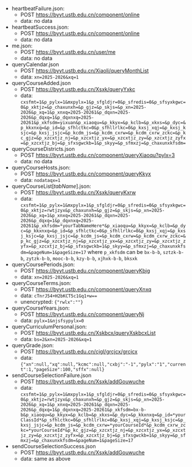 - heartbeatFailure.json:
  - POST https://byyt.ustb.edu.cn/component/online
  - data: no data
- heartbeatSuccess.json:
  - POST https://byyt.ustb.edu.cn/component/online
  - data: no data
- me.json:
  - POST https://byyt.ustb.edu.cn/user/me
  - data: no data
- queryCalendar.json
  - POST https://byyt.ustb.edu.cn/Xiaoli/queryMonthList
  - data: `xn=2025-2026&xq=1`
- queryCourseAdded.json
  - POST https://byyt.ustb.edu.cn/Xsxk/queryYxkc
  - data: `cxsfmt=1&p_pylx=1&mxpylx=1&p_sfgldjr=0&p_sfredis=0&p_sfsyxkgwc=0&p_xktjz=&p_chaxunxh=&p_gjz=&p_skjs=&p_xn=2025-2026&p_xq=1&p_xnxq=2025-20261&p_dqxn=2025-2026&p_dqxq=1&p_dqxnxq=2025-20261&p_xkfsdm=yixuan&p_xiaoqu=&p_kkyx=&p_kclb=&p_xkxs=&p_dyc=&p_kkxnxq=&p_id=&p_sfhlctkc=0&p_sfhllrlkc=0&p_kxsj_xqj=&p_kxsj_ksjc=&p_kxsj_jsjc=&p_kcdm_js=&p_kcdm_cxrw=&p_kcdm_cxrw_zckc=&p_kc_gjz=&p_xzcxtjz_nj=&p_xzcxtjz_yx=&p_xzcxtjz_zy=&p_xzcxtjz_zyfx=&p_xzcxtjz_bj=&p_sfxsgwckb=1&p_skyy=&p_sfmxzj=&p_chaxunxkfsdm=`
- queryCourseDistricts.json
  - POST https://byyt.ustb.edu.cn/component/queryXiaoqu?pylx=3
  - data: no data
- queryCourseHosts.json:
  - POST https://byyt.ustb.edu.cn/component/queryKkyx
  - data: `nodataqx=1`
- queryCourseList[*tabName*].json:
  - POST https://byyt.ustb.edu.cn/Xsxk/queryKxrw
  - data: `cxsfmt=1&p_pylx=1&mxpylx=1&p_sfgldjr=0&p_sfredis=0&p_sfsyxkgwc=0&p_xktjz=rwtjzyx&p_chaxunxh=&p_gjz=&p_skjs=&p_xn=2025-2026&p_xq=1&p_xnxq=2025-20261&p_dqxn=2025-2026&p_dqxq=1&p_dqxnxq=2025-20261&p_xkfsdm=*yourTabNameHere*&p_xiaoqu=&p_kkyx=&p_kclb=&p_dyc=&p_kkxnxq=&p_id=&p_sfhlctkc=0&p_sfhllrlkc=0&p_kxsj_xqj=&p_kxsj_ksjc=&p_kxsj_jsjc=&p_kcdm_js=&p_kcdm_cxrw=&p_kcdm_cxrw_zckc=&p_kc_gjz=&p_xzcxtjz_nj=&p_xzcxtjz_yx=&p_xzcxtjz_zy=&p_xzcxtjz_zyfx=&p_xzcxtjz_bj=&p_sfxsgwckb=1&p_skyy=&p_sfmxzj=&p_chaxunxkfsdm=&pageNum=1&pageSize=17` where `p_xkfsdm` can be `bx-b-b`, `sztzk-b-b`, `zytzk-b-b`, `mooc-b-b`, `kzy-b-b`, `xjhxk-b-b`, `bksxk`
- queryCoursePeriods.json:
  - POST https://byyt.ustb.edu.cn/component/queryKbjg
  - data: `xn=2025-2026&xq=1`
- queryCourseTerms.json:
  - POST https://byyt.ustb.edu.cn/component/queryXnxq
  - data: `cTnrJ54+H2bKCT5c1Gq1+w==`
  - unencrypted: `{"rwlx":""}`
- queryCourseYears.json:
  - POST https://byyt.ustb.edu.cn/component/queryNj
  - data: `pylx=1&njsfsypylx=0`
- queryCurriculumPersonal.json:
  - POST https://byyt.ustb.edu.cn/Xskbcx/queryXskbcxList
  - data: `bs=2&xn=2025-2026&xq=1`
- queryGrade.json:
  - POST https://byyt.ustb.edu.cn/cjgl/grcjcx/grcjcx
  - data: `{"xn":null,"xq":null,"kcmc":null,"cxbj":"-1","pylx":"1","current":1,"pageSize":100,"sffx":null}`
- sendCourseSelectionFailure.json
  - POST https://byyt.ustb.edu.cn/Xsxk/addGouwuche
  - data: `cxsfmt=1&p_pylx=1&mxpylx=1&p_sfgldjr=0&p_sfredis=0&p_sfsyxkgwc=0&p_xktjz=rwtjzyx&p_chaxunxh=&p_gjz=&p_skjs=&p_xn=2025-2026&p_xq=1&p_xnxq=2025-20261&p_dqxn=2025-2026&p_dqxq=1&p_dqxnxq=2025-20261&p_xkfsdm=bx-b-b&p_xiaoqu=&p_kkyx=&p_kclb=&p_xkxs=&p_dyc=&p_kkxnxq=&p_id=*yourClassId*&p_sfhlctkc=0&p_sfhllrlkc=0&p_kxsj_xqj=&p_kxsj_ksjc=&p_kxsj_jsjc=&p_kcdm_js=&p_kcdm_cxrw=*yourCourseId*&p_kcdm_cxrw_zckc=*yourCourseId*&p_kc_gjz=&p_xzcxtjz_nj=&p_xzcxtjz_yx=&p_xzcxtjz_zy=&p_xzcxtjz_zyfx=&p_xzcxtjz_bj=&p_sfxsgwckb=1&p_skyy=&p_sfmxzj=&p_chaxunxkfsdm=&pageNum=1&pageSize=17`
- sendCourseSelectionSuccess.json
  - POST https://byyt.ustb.edu.cn/Xsxk/addGouwuche
  - data: same as above
